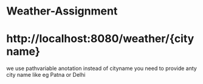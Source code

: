 # Weather-Assignment
# http://localhost:8080/weather/{cityname}
we use pathvariable anotation 
instead of cityname you need to provide anty city name like eg Patna or Delhi
